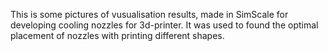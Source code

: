 This is some pictures of vusualisation results, made in SimScale for developing cooling nozzles for 3d-printer. It was used to found the optimal placement of nozzles with printing different shapes.

